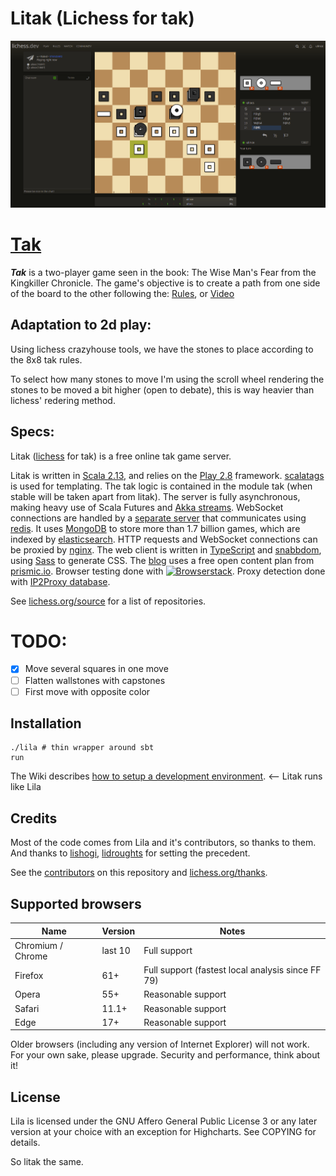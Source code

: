 # Litak (Lichess for tak)

<img src="./img/gameplay.png" alt="Lichess homepage" title="Lichess comes with light and dark theme, this screenshot shows both." />

# [Tak](https://en.wikipedia.org/wiki/Tak_(game))

***Tak*** is a two-player game seen in the book: The Wise Man's Fear from the Kingkiller Chronicle. The game's objective is to create a path from one side of the board to the other following the: [Rules](https://cheapass.com/wp-content/uploads/2016/07/Tak-Beta-Rules.pdf), or [Video](https://www.youtube.com/watch?v=iEXkpS-Q9dI)

## Adaptation to 2d play:

Using lichess crazyhouse tools, we have the stones to place according to the 8x8 tak rules. 

To select how many stones to move I'm using the scroll wheel rendering the stones to be moved a bit higher (open to debate), this is way heavier than lichess' redering method. 

## Specs:

Litak ([lichess](https://github.com/ornicar/lila) for tak) is a free online tak game server.

Litak is written in [Scala 2.13](https://www.scala-lang.org/),
and relies on the [Play 2.8](https://www.playframework.com/) framework.
[scalatags](https://www.lihaoyi.com/scalatags/) is used for templating.
The tak logic is contained in the module tak (when stable will be taken apart from litak).
The server is fully asynchronous, making heavy use of Scala Futures and [Akka streams](https://akka.io).
WebSocket connections are handled by a [separate server](https://github.com/ulince/litak-ws) that communicates using [redis](https://redis.io/).
It uses [MongoDB](https://mongodb.org) to store more than 1.7 billion games, which are indexed by [elasticsearch](https://github.com/elastic/elasticsearch).
HTTP requests and WebSocket connections can be proxied by [nginx](https://nginx.org).
The web client is written in [TypeScript](https://www.typescriptlang.org/) and [snabbdom](https://github.com/snabbdom/snabbdom), using [Sass](https://sass-lang.com/) to generate CSS.
The [blog](https://lichess.org/blog) uses a free open content plan from [prismic.io](https://prismic.io).
Browser testing done with [![Browserstack](https://raw.githubusercontent.com/ornicar/lila/master/public/images/browserstack.png)](https://www.browserstack.com).
Proxy detection done with [IP2Proxy database](https://www.ip2location.com/database/ip2proxy).

See [lichess.org/source](https://lichess.org/source) for a list of repositories.

# TODO:

- [x] Move several squares in one move
- [ ] Flatten wallstones with capstones
- [ ] First move with opposite color

## Installation

```
./lila # thin wrapper around sbt
run
```

The Wiki describes [how to setup a development environment](https://github.com/ornicar/lila/wiki/Lichess-Development-Onboarding). <-- Litak runs like Lila

## Credits

Most of the code comes from Lila and it's contributors, so thanks to them. And thanks to [lishogi](https://github.com/WandererXII/lishogi), [lidroughts](https://github.com/RoepStoep/lidraughts) for setting the precedent.

See the [contributors](https://github.com/ornicar/lila/graphs/contributors) on this repository and [lichess.org/thanks](https://lichess.org/thanks).

## Supported browsers

| Name              | Version | Notes                                             |
| ----------------- | ------- | ------------------------------------------------- |
| Chromium / Chrome | last 10 | Full support                                      |
| Firefox           | 61+     | Full support (fastest local analysis since FF 79) |
| Opera             | 55+     | Reasonable support                                |
| Safari            | 11.1+   | Reasonable support                                |
| Edge              | 17+     | Reasonable support                                |

Older browsers (including any version of Internet Explorer) will not work.
For your own sake, please upgrade. Security and performance, think about it!

## License

Lila is licensed under the GNU Affero General Public License 3 or any later
version at your choice with an exception for Highcharts. See COPYING for
details.

So litak the same.